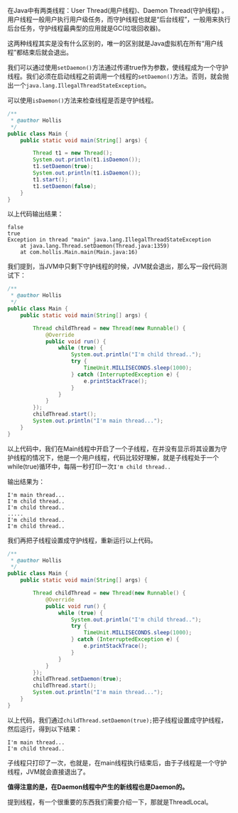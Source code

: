 在Java中有两类线程：User Thread(用户线程)、Daemon Thread(守护线程) 。用户线程一般用户执行用户级任务，而守护线程也就是“后台线程”，一般用来执行后台任务，守护线程最典型的应用就是GC(垃圾回收器)。

这两种线程其实是没有什么区别的，唯一的区别就是Java虚拟机在所有“用户线程”都结束后就会退出。

我们可以通过使用`setDaemon()`方法通过传递true作为参数，使线程成为一个守护线程。我们必须在启动线程之前调用一个线程的`setDaemon()`方法。否则，就会抛出一个`java.lang.IllegalThreadStateException`。

可以使用`isDaemon()`方法来检查线程是否是守护线程。

```java
/**
 * @author Hollis
 */
public class Main {
    public static void main(String[] args) {

        Thread t1 = new Thread();
        System.out.println(t1.isDaemon());
        t1.setDaemon(true);
        System.out.println(t1.isDaemon());
        t1.start();
        t1.setDaemon(false);
    }
}
```
    

以上代码输出结果：

    false
    true
    Exception in thread "main" java.lang.IllegalThreadStateException
        at java.lang.Thread.setDaemon(Thread.java:1359)
        at com.hollis.Main.main(Main.java:16)
    

我们提到，当JVM中只剩下守护线程的时候，JVM就会退出，那么写一段代码测试下：

```java
/**
 * @author Hollis
 */
public class Main {
    public static void main(String[] args) {

        Thread childThread = new Thread(new Runnable() {
            @Override
            public void run() {
                while (true) {
                    System.out.println("I'm child thread..");
                    try {
                        TimeUnit.MILLISECONDS.sleep(1000);
                    } catch (InterruptedException e) {
                        e.printStackTrace();
                    }
                }
            }
        });
        childThread.start();
        System.out.println("I'm main thread...");
    }
}
```
    

以上代码中，我们在Main线程中开启了一个子线程，在并没有显示将其设置为守护线程的情况下，他是一个用户线程，代码比较好理解，就是子线程处于一个while(true)循环中，每隔一秒打印一次`I'm child thread..`

输出结果为：

    I'm main thread...
    I'm child thread..
    I'm child thread..
    .....
    I'm child thread..
    I'm child thread..
    

我们再把子线程设置成守护线程，重新运行以上代码。

```java
/**
 * @author Hollis
 */
public class Main {
    public static void main(String[] args) {

        Thread childThread = new Thread(new Runnable() {
            @Override
            public void run() {
                while (true) {
                    System.out.println("I'm child thread..");
                    try {
                        TimeUnit.MILLISECONDS.sleep(1000);
                    } catch (InterruptedException e) {
                        e.printStackTrace();
                    }
                }
            }
        });
        childThread.setDaemon(true);
        childThread.start();
        System.out.println("I'm main thread...");
    }
}
```
    

以上代码，我们通过`childThread.setDaemon(true);`把子线程设置成守护线程，然后运行，得到以下结果：

    I'm main thread...
    I'm child thread..
    

子线程只打印了一次，也就是，在main线程执行结束后，由于子线程是一个守护线程，JVM就会直接退出了。

**值得注意的是，在Daemon线程中产生的新线程也是Daemon的。**

提到线程，有一个很重要的东西我们需要介绍一下，那就是ThreadLocal。